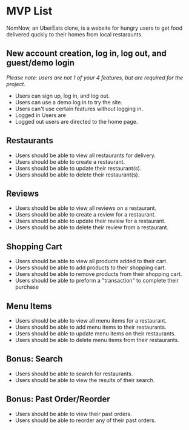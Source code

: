 # MVP List

NomNow, an UberEats clone, is a website for hungry users to get food delivered quckly to their homes from local restaraunts. 

## New account creation, log in, log out, and guest/demo login
_Please note: users are not 1 of your 4 features, but are required for the project._

* Users can sign up, log in, and log out.
* Users can use a demo log in to try the site.
* Users can't use certain features without logging in.
* Logged in Users are 
* Logged out users are directed to the home page.

## Restaurants
* Users should be able to view all restaurants for delivery.
* Users should be able to create a restaurant.
* Users should be able to update their restaurant(s).
* Users should be able to delete their restaurant(s).

## Reviews
* Users should be able to view all reviews on a restaurant.
* Users should be able to create a review for a restaurant.
* Users should be able to update their review for a restaurant.
* Users should be able to delete their review from a restaurant.

## Shopping Cart
* Users should be able to view all products added to their cart.
* Users should be able to add products to their shopping cart.
* Users should be able to remove products from their shopping cart.
* Users should be able to preform a "transaction" to complete their purchase


## Menu Items
* Users should be able to view all menu items for a restaurant.
* Users should be able to add menu items to their restaurants.
* Users should be able to update menu items on their restaurants.
* Users should be able to delete menu items from their restaurants.

## Bonus: Search
* Users should be able to search for restaurants.
* Users should be able to view the results of their search.

## Bonus: Past Order/Reorder
* Users should be able to view their past orders.
* Users should be able to reorder any of their past orders.